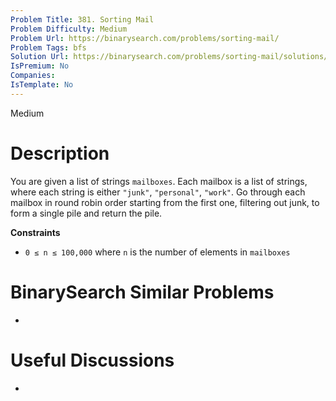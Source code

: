 ```yaml
---
Problem Title: 381. Sorting Mail
Problem Difficulty: Medium
Problem Url: https://binarysearch.com/problems/sorting-mail/
Problem Tags: bfs
Solution Url: https://binarysearch.com/problems/sorting-mail/solutions/
IsPremium: No
Companies: 
IsTemplate: No
---
```


<span style="color: ;">Medium</span>

# Description

You are given a list of strings `mailboxes`. Each mailbox is a list of strings, where each string is either `"junk"`, `"personal"`, `"work"`. Go through each mailbox in round robin order starting from the first one, filtering out junk, to form a single pile and return the pile.

**Constraints**
- `0 ≤ n ≤ 100,000` where `n` is the number of elements in `mailboxes`

# BinarySearch Similar Problems

- []()

# Useful Discussions

- []()
